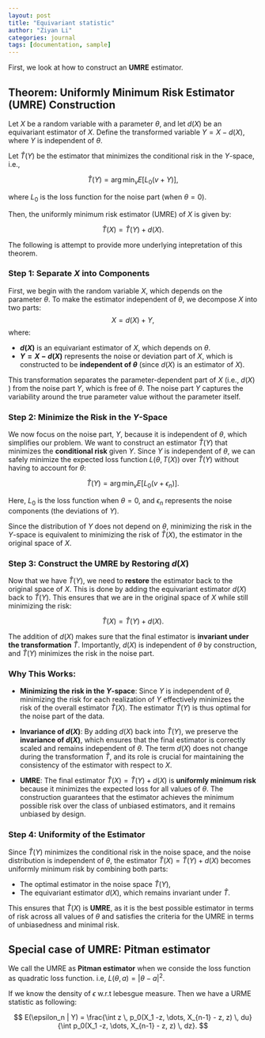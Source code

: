 ```yaml
---
layout: post
title: "Equivariant statistic"
author: "Ziyan Li"
categories: journal
tags: [documentation, sample]
---
```

First, we look at how to construct an **UMRE** estimator.

## **Theorem: Uniformly Minimum Risk Estimator (UMRE) Construction**

Let $X$ be a random variable with a parameter $\theta$, and let $d(X)$ be an equivariant estimator of $X$. Define the transformed variable $Y = X - d(X)$, where $Y$ is independent of $\theta$.

Let $\hat{T}(Y)$ be the estimator that minimizes the conditional risk in the $Y$-space, i.e.,

$$
\hat{T}(Y) = \arg \min_{v} E[L_0(v + Y)],
$$

where $L_0$ is the loss function for the noise part (when $\theta = 0$).

Then, the uniformly minimum risk estimator (UMRE) of $X$ is given by:

$$
\hat{T}(X) = \hat{T}(Y) + d(X).
$$

The following is attempt to provide more underlying intepretation of this theorem.

### **Step 1: Separate $X$ into Components**
First, we begin with the random variable $X$, which depends on the parameter $\theta$. To make the estimator independent of $\theta$, we decompose $X$ into two parts:
$$
X = d(X) + Y,
$$
where:
- **$d(X)$** is an equivariant estimator of $X$, which depends on $\theta$.
- **$Y = X - d(X)$** represents the noise or deviation part of $X$, which is constructed to be **independent of $\theta$** (since $d(X)$ is an estimator of $X$).

This transformation separates the parameter-dependent part of $X$ (i.e., $d(X)$ ) from the noise part $Y$, which is free of $\theta$. The noise part $Y$ captures the variability around the true parameter value without the parameter itself.

### **Step 2: Minimize the Risk in the $Y$-Space**
We now focus on the noise part, $Y$, because it is independent of $\theta$, which simplifies our problem. We want to construct an estimator $\hat{T}(Y)$ that minimizes the **conditional risk** given $Y$. Since $Y$ is independent of $\theta$, we can safely minimize the expected loss function $L(\theta, T(X))$ over $\hat{T}(Y)$ without having to account for $\theta$:

$$
\hat{T}(Y) = \arg \min_v E[L_0(v + \epsilon_n)].
$$

Here, $L_0$ is the loss function when $\theta = 0$, and $\epsilon_n$ represents the noise components (the deviations of $Y$).

Since the distribution of $Y$ does not depend on $\theta$, minimizing the risk in the $Y$-space is equivalent to minimizing the risk of $\hat{T}(X)$, the estimator in the original space of $X$.

### **Step 3: Construct the UMRE by Restoring $d(X)$**
Now that we have $\hat{T}(Y)$, we need to **restore** the estimator back to the original space of $X$. This is done by adding the equivariant estimator $d(X)$ back to $\hat{T}(Y)$. This ensures that we are in the original space of $X$ while still minimizing the risk:

$$
\hat{T}(X) = \hat{T}(Y) + d(X).
$$

The addition of $d(X)$ makes sure that the final estimator is **invariant under the transformation** $\hat{T}$. Importantly, $d(X)$ is independent of $\theta$ by construction, and $\hat{T}(Y)$ minimizes the risk in the noise part.

### **Why This Works:**
- **Minimizing the risk in the $Y$-space**: Since $Y$ is independent of $\theta$, minimizing the risk for each realization of $Y$ effectively minimizes the risk of the overall estimator $\hat{T}(X)$. The estimator $\hat{T}(Y)$ is thus optimal for the noise part of the data.
  
- **Invariance of $d(X)$**: By adding $d(X)$ back into $\hat{T}(Y)$, we preserve the **invariance of $d(X)$**, which ensures that the final estimator is correctly scaled and remains independent of $\theta$. The term $d(X)$ does not change during the transformation $\hat{T}$, and its role is crucial for maintaining the consistency of the estimator with respect to $X$.

- **UMRE**: The final estimator $\hat{T}(X) = \hat{T}(Y) + d(X)$ is **uniformly minimum risk** because it minimizes the expected loss for all values of $\theta$. The construction guarantees that the estimator achieves the minimum possible risk over the class of unbiased estimators, and it remains unbiased by design.

### **Step 4: Uniformity of the Estimator**
Since $\hat{T}(Y)$ minimizes the conditional risk in the noise space, and the noise distribution is independent of $\theta$, the estimator $\hat{T}(X) = \hat{T}(Y) + d(X)$ becomes uniformly minimum risk by combining both parts:
- The optimal estimator in the noise space $\hat{T}(Y)$,
- The equivariant estimator $d(X)$, which remains invariant under $\hat{T}$.

This ensures that $\hat{T}(X)$ is **UMRE**, as it is the best possible estimator in terms of risk across all values of $\theta$ and satisfies the criteria for the UMRE in terms of unbiasedness and minimal risk.

## Special case of UMRE: Pitman estimator

We call the UMRE as **Pitman estimator** when we conside the loss function as quadratic loss function. i.e, $L(\theta,a)=|\theta-a|^2$.

If we know the density of $\epsilon$ w.r.t lebesgue measure. Then we have a URME statistic as following:

$$
E(\epsilon_n | Y) = \frac{\int z \, p_0(X_1 -z, \dots, X_{n-1} - z, z) \, du}{\int p_0(X_1 -z, \dots, X_{n-1} - z, z) \, dz}.
$$


